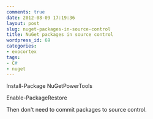 ```yaml
---
comments: true
date: 2012-08-09 17:19:36
layout: post
slug: nuget-packages-in-source-control
title: NuGet packages in source control
wordpress_id: 69
categories:
- exocortex
tags:
- C#
- nuget
---
```


Install-Package NuGetPowerTools 

Enable-PackageRestore 

Then don't need to commit packages to source control.
